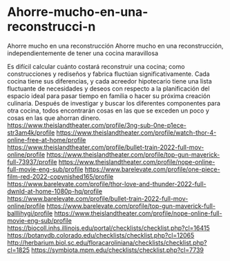 # Ahorre-mucho-en-una-reconstrucci-n
Ahorre mucho en una reconstrucción
Ahorre mucho en una reconstrucción, independientemente de tener una cocina maravillosa

Es difícil calcular cuánto costará reconstruir una cocina; como construcciones y rediseños y fabrica fluctúan significativamente. Cada cocina tiene sus diferencias, y cada acreedor hipotecario tiene una lista fluctuante de necesidades y deseos con respecto a la planificación del espacio ideal para pasar tiempo en familia o hacer su próxima creación culinaria. Después de investigar y buscar los diferentes componentes para otra cocina, todos encontrarán cosas en las que se exceden un poco y cosas en las que ahorran dinero.
https://www.theislandtheater.com/profile/3ng-sub-0ne-p1ece-str3am4k/profile
https://www.theislandtheater.com/profile/watch-thor-4-online-free-at-home/profile
https://www.theislandtheater.com/profile/bullet-train-2022-full-mov-online/profile
https://www.theislandtheater.com/profile/top-gun-maverick-full-73937/profile
https://www.theislandtheater.com/profile/nope-online-full-movie-eng-sub/profile
https://www.barelevate.com/profile/one-piece-film-red-2022-copynished165/profile
https://www.barelevate.com/profile/thor-love-and-thunder-2022-full-dwnld-at-home-1080p-hq/profile
https://www.barelevate.com/profile/bullet-train-2022-full-mov-online/profile
https://www.barelevate.com/profile/top-gun-maverick-full-balllihygi/profile
https://www.theislandtheater.com/profile/nope-online-full-movie-eng-sub/profile
https://biocoll.inhs.illinois.edu/portal/checklists/checklist.php?cl=16415
https://botanydb.colorado.edu/checklists/checklist.php?cl=12065
http://herbarium.biol.sc.edu/floracaroliniana/checklists/checklist.php?cl=1825
https://symbiota.mpm.edu/checklists/checklist.php?cl=7739
